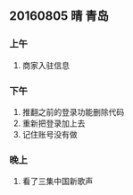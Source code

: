## 20160805 晴 青岛

### 上午 

1. 商家入驻信息

### 下午

1. 推翻之前的登录功能删除代码
2. 重新把登录加上去
3. 记住账号没有做


### 晚上 
1. 看了三集中国新歌声

